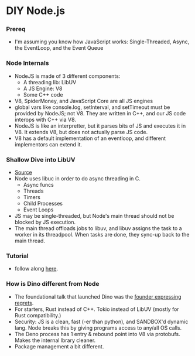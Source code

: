 # DIY Node.js

### Prereq
* I'm assuming you know how JavaScript works: Single-Threaded, Async, the EventLoop, and the Event Queue

### Node Internals
* NodeJS is made of 3 different components:
    * A threading lib: LibUV
    * A JS Engine: V8
    * Some C++ code
* V8, SpiderMoney, and JavaScript Core are all JS engines
* global vars like console.log, setInterval, and setTimeout must be provided by NodeJS; not V8. They are written in C++, and our JS code interops with C++ via V8.
* NodeJS is like an interpretter, but it parses bits of JS and executes it in V8. It extends V8, but does not actually parse JS code.
* V8 has a default implementation of an eventloop, and different implementors can extend it.

### Shallow Dive into LibUV
* [Source](https://levelup.gitconnected.com/nodejs-runtime-environment-libuv-library-event-loop-thread-pool-5f5ecadc0318)
* Node uses libuc in order to do async threading in C.
    * Async funcs
    * Threads
    * Timers
    * Child Processes
    * Event Loops
* JS may be single-threaded, but Node's main thread should not be blocked by JS execution. 
* The main thread offloads jobs to libuv, and libuv assigns the task to a worker in its threadpool. When tasks are done, they sync-up back to the main thread.

### Tutorial
* follow along [here](https://www.youtube.com/watch?v=ynNDmp7hBdo).

### How is Dino different from Node
* The foundational talk that launched Dino was the [founder expressing regrets](https://www.youtube.com/watch?v=M3BM9TB-8yA).
* For starters, Rust instead of C++. Tokio instead of LibUV (mostly for Rust compatibility.)
* Security: JS is a clean, fast (-er than python), and SANDBOX'd dynamic lang. Node breaks this by giving programs access to any/all OS calls.
* The Deno process has 1 entry & rebound point into V8 via protobufs. Makes the internal lbrary cleaner.
* Package management a bit different.